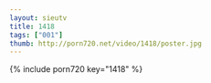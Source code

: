 ```yaml
--- 
layout: sieutv
title: 1418
tags: ["001"]
thumb: http://porn720.net/video/1418/poster.jpg
---
```

{% include porn720 key="1418" %} 
